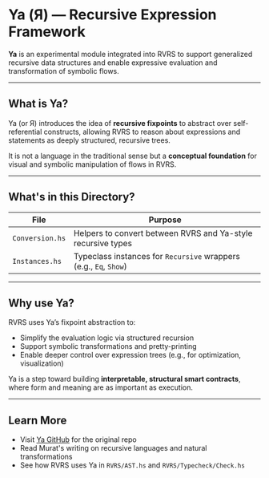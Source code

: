 # Ya (Я) — Recursive Expression Framework

**Ya** is an experimental module integrated into RVRS to support generalized recursive data structures and enable expressive evaluation and transformation of symbolic flows.

---

## What is Ya?

Ya (or Я) introduces the idea of **recursive fixpoints** to abstract over self-referential constructs, allowing RVRS to reason about expressions and statements as deeply structured, recursive trees.

It is not a language in the traditional sense but a **conceptual foundation** for visual and symbolic manipulation of flows in RVRS.

---

## What's in this Directory?

| File | Purpose |
|------|---------|
| `Conversion.hs` | Helpers to convert between RVRS and Ya-style recursive types |
| `Instances.hs`  | Typeclass instances for `Recursive` wrappers (e.g., `Eq`, `Show`) |

---

## Why use Ya?

RVRS uses Ya’s fixpoint abstraction to:
- Simplify the evaluation logic via structured recursion
- Support symbolic transformations and pretty-printing
- Enable deeper control over expression trees (e.g., for optimization, visualization)

Ya is a step toward building **interpretable, structural smart contracts**, where form and meaning are as important as execution.

---

## Learn More

- Visit [Ya GitHub](https://github.com/iokasimov/ya) for the original repo
- Read Murat's writing on recursive languages and natural transformations
- See how RVRS uses Ya in `RVRS/AST.hs` and `RVRS/Typecheck/Check.hs`